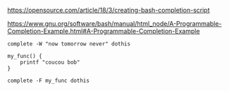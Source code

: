 

https://opensource.com/article/18/3/creating-bash-completion-script

https://www.gnu.org/software/bash/manual/html_node/A-Programmable-Completion-Example.html#A-Programmable-Completion-Example


```
complete -W "now tomorrow never" dothis
```


```
my_func() {
    printf "coucou bob"
}

complete -F my_func dothis
```
